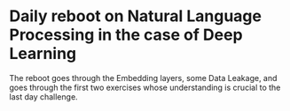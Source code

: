 # Daily reboot on Natural Language Processing in the case of Deep Learning

The reboot goes through the Embedding layers, some Data Leakage, and goes through the first two exercises whose understanding is crucial to the last day challenge.
